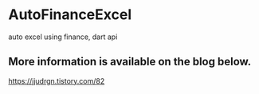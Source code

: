 # AutoFinanceExcel
auto excel using finance, dart api

## More information is available on the blog below.
https://jjudrgn.tistory.com/82

